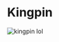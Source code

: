 # Kingpin

![kingpin lol](https://media.discordapp.net/attachments/809040362835935242/863178205837262888/e01b3dc97741732001e7fb0656393d73.png?width=691&height=671)